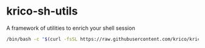 # krico-sh-utils
A framework of utilities to enrich your shell session

~~~bash
/bin/bash -c "$(curl -fsSL https://raw.githubusercontent.com/krico/krico-sh-utils/main/bootstrap/bootstrap.sh)"
~~~
